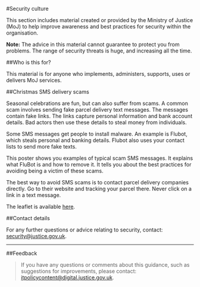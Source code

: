 #Security culture

This section includes material created or provided by the Ministry of Justice (MoJ) to help improve awareness and best practices for security within the organisation.

**Note:** The advice in this material cannot guarantee to protect you from problems. The range of security threats is huge, and increasing all the time.

##Who is this for?

This material is for anyone who implements, administers, supports, uses or delivers MoJ services.

##Christmas SMS delivery scams

Seasonal celebrations are fun, but can also suffer from scams. A common scam involves sending fake parcel delivery text messages. The messages contain fake links. The links capture personal information and bank account details. Bad actors then use these details to steal money from individuals.

Some SMS messages get people to install malware. An example is Flubot, which steals personal and banking details. Flubot also uses your contact lists to send more fake texts.

This poster shows you examples of typical scam SMS messages. It explains what FluBot is and how to remove it. It tells you about the best practices for avoiding being a victim of these scams.

The best way to avoid SMS scams is to contact parcel delivery companies directly. Go to their website and tracking your parcel there. Never click on a link in a text message.

The leaflet is available [here](./culture/christmas-sms-delivery-scams.pdf).

##Contact details

For any further questions or advice relating to security, contact: [security@justice.gov.uk](mailto:security@justice.gov.uk).

---

##Feedback

> If you have any questions or comments about this guidance, such as suggestions for improvements, please contact: [itpolicycontent@digital.justice.gov.uk](mailto:itpolicycontent@digital.justice.gov.uk).

